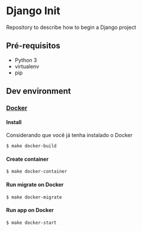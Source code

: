 # Django Init

Repository to describe how to begin a Django project

## Pré-requisitos

* Python 3
* virtualenv
* pip

## Dev environment

### [Docker](http://docker.com)

#### Install

Considerando que você já tenha instalado o Docker

    $ make docker-build
	
#### Create container

    $ make docker-container

#### Run migrate on Docker

    $ make docker-migrate
	
#### Run app on Docker

    $ make docker-start
